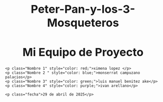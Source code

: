 # Peter-Pan-y-los-3-Mosqueteros
<!DOCTYPE html>
<html lang="es">
<head>
    <meta charset="UTF-8">
    <title>Equipo de Proyecto</title>
    <style>
        h1 {
            font-size: 36px;
            text-align: center;
        }
        .nombre {
            font-size: 24px;
        }
        .fecha {
            font-style: italic;
            text-align: center;
            margin-top: 20px;
        }
    </style>
</head>
<body>
    <h1>Mi Equipo de Proyecto</h1>

    <p class="Nombre 1" style="color: red;">ximena lopez </p>
    <p class="Nombre 2 " style="color: blue;">monserrat campuzano palacios</p>
    <p class="Nombre 3" style="color: green;">luis manuel benitez ake</p>
    <p class="Nombre 4" style="color: purple;">ivan arellano</p>

    <p class="fecha">29 de abril de 2025</p>
</body>
</html>

